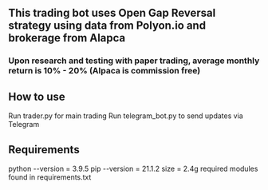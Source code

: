 ## This trading bot uses Open Gap Reversal strategy using data from Polyon.io and brokerage from Alapca

### Upon research and testing with paper trading, average monthly return is 10% - 20% (Alpaca is commission free)

## How to use

Run trader.py for main trading
Run telegram_bot.py to send updates via Telegram


## Requirements

python --version = 3.9.5
pip --version = 21.1.2
size = 2.4g
required modules found in requirements.txt